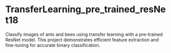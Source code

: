 # TransferLearning_pre_trained_resNet18
Classify images of ants and bees using transfer learning with a pre-trained ResNet model. This project demonstrates efficient feature extraction and fine-tuning for accurate binary classification.
